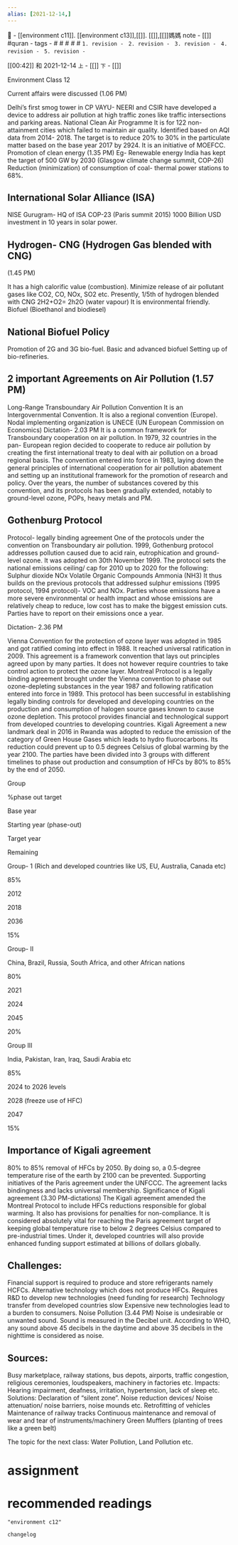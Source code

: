 ```yaml
---
alias: [2021-12-14,]
---
```

🔖 - [[environment c11]]. [[environment c13]],[[]]. [[]],[[]]媽媽 note - [[]]  #quran -
tags - # # # # #
`1. revision - ` 
`2. revision - `
`3. revision - `
`4. revision - `
`5. revision - `

[[00:42]] 和 2021-12-14   `上` - [[]] `下` - [[]]


Environment Class 12

Current affairs were discussed (1.06 PM)

Delhi’s first smog tower in CP
VAYU- NEERI and CSIR have developed a device to address air pollution at high traffic zones like traffic intersections and parking areas.
National Clean Air Programme
It is for 122 non-attainment cities which failed to maintain air quality.
Identified based on AQI data from 2014- 2018.
The target is to reduce 20% to 30% in the particulate matter based on the base year 2017 by 2924.
It is an initiative of MOEFCC.
Promotion of clean energy (1.35 PM)
Eg- Renewable energy
India has kept the target of 500 GW by 2030 (Glasgow climate change summit, COP-26)
Reduction (minimization) of consumption of coal- thermal power stations to 68%.

## International Solar Alliance (ISA)

NISE Gurugram- HQ of ISA
COP-23 (Paris summit 2015)
1000 Billion USD investment in 10 years in solar power.

## Hydrogen- CNG (Hydrogen Gas blended with CNG)
(1.45 PM)

It has a high calorific value (combustion).
Minimize release of air pollutant gases like CO2, CO, NOx, SO2 etc.
Presently, 1/5th of hydrogen blended with CNG
2H2+O2= 2h2O (water vapour)
It is environmental friendly.
Biofuel (Bioethanol and biodiesel)

## National Biofuel Policy

Promotion of 2G and 3G bio-fuel.
Basic and advanced biofuel
Setting up of bio-refineries.

## 2 important Agreements on Air Pollution (1.57 PM)

Long-Range Transboundary Air Pollution Convention
It is an Intergovernmental Convention.
It is also a regional convention (Europe).
Nodal implementing organization is UNECE (UN European Commission on Economics)
Dictation- 2.03 PM
It is a common framework for Transboundary cooperation on air pollution.
In 1979, 32 countries in the pan- European region decided to cooperate to reduce air pollution by creating the first international treaty to deal with air pollution on a broad regional basis.
The convention entered into force in 1983, laying down the general principles of international cooperation for air pollution abatement and setting up an institutional framework for the promotion of research and policy.
Over the years, the number of substances covered by this convention, and its protocols has been gradually extended, notably to ground-level ozone, POPs, heavy metals and PM.

## Gothenburg Protocol

Protocol- legally binding agreement
One of the protocols under the convention on Transboundary air pollution.
1999, Gothenburg protocol addresses pollution caused due to acid rain, eutrophication and ground-level ozone.
It was adopted on 30th November 1999.
The protocol sets the national emissions ceiling/ cap for 2010 up to 2020 for the following:
Sulphur dioxide
NOx
Volatile Organic Compounds
Ammonia (NH3)
It thus builds on the previous protocols that addressed sulphur emissions (1995 protocol, 1994 protocol)- VOC and NOx.
Parties whose emissions have a more severe environmental or health impact and whose emissions are relatively cheap to reduce, low cost has to make the biggest emission cuts.
Parties have to report on their emissions once a year.

Dictation- 2.36 PM

Vienna Convention for the protection of ozone layer was adopted in 1985 and got ratified coming into effect in 1988.
It reached universal ratification in 2009.
This agreement is a framework convention that lays out principles agreed upon by many parties.
It does not however require countries to take control action to protect the ozone layer.
Montreal Protocol is a legally binding agreement brought under the Vienna convention to phase out ozone-depleting substances in the year 1987 and following ratification entered into force in 1989.
This protocol has been successful in establishing legally binding controls for developed and developing countries on the production and consumption of halogen source gases known to cause ozone depletion.
This protocol provides financial and technological support from developed countries to developing countries.
Kigali Agreement a new landmark deal in 2016 in Rwanda was adopted to reduce the emission of the category of Green House Gases which leads to hydro fluorocarbons.
Its reduction could prevent up to 0.5 degrees Celsius of global warming by the year 2100.
The parties have been divided into 3 groups with different timelines to phase out production and consumption of HFCs by 80% to 85% by the end of 2050.

Group


%phase out target


Base year


Starting year (phase-out)


Target year


Remaining

Group- 1 (Rich and developed countries like US, EU, Australia, Canada etc)


85%


2012


2018


2036


15%

Group- II

China, Brazil, Russia, South Africa, and other African nations


80%


2021


2024


2045


20%

Group III

India, Pakistan, Iran, Iraq, Saudi Arabia etc


85%


2024 to 2026 levels


2028 (freeze use of HFC)


2047


15%

## Importance of Kigali agreement
80% to 85% removal of HFCs by 2050.
By doing so, a 0.5-degree temperature rise of the earth by 2100 can be prevented.
Supporting initiatives of the Paris agreement under the UNFCCC.
The agreement lacks bindingness and lacks universal membership.
Significance of Kigali agreement (3.30 PM-dictations)
The Kigali agreement amended the Montreal Protocol to include HFCs reductions responsible for global warming.
It also has provisions for penalties for non-compliance.
It is considered absolutely vital for reaching the Paris agreement target of keeping global temperature rise to below 2 degrees Celsius compared to pre-industrial times.
Under it, developed countries will also provide enhanced funding support estimated at billions of dollars globally.
## Challenges:
Financial support is required to produce and store refrigerants namely HCFCs.
Alternative technology which does not produce HFCs.
Requires R&D to develop new technologies (need funding for research)
Technology transfer from developed countries slow
Expensive new technologies lead to a burden to consumers.
Noise Pollution (3.44 PM)
Noise is undesirable or unwanted sound.
Sound is measured in the Decibel unit.
According to WHO, any sound above 45 decibels in the daytime and above 35 decibels in the nighttime is considered as noise.
## Sources:
Busy marketplace, railway stations, bus depots, airports, traffic congestion, religious ceremonies, loudspeakers, machinery in factories etc.
Impacts: Hearing impairment, deafness, irritation, hypertension, lack of sleep etc.
Solutions: Declaration of “silent zone”.
Noise reduction devices/ Noise attenuation/ noise barriers, noise mounds etc.
Retrofitting of vehicles
Maintenance of railway tracks
Continuous maintenance and removal of wear and tear of instruments/machinery
Green Mufflers (planting of trees like a green belt)

The topic for the next class: Water Pollution, Land Pollution etc.


# assignment

# recommended readings
```query
"environment c12"
```

```plain
changelog

```
